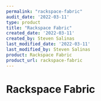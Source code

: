```yaml
---
permalink: "rackspace-fabric"
audit_date: '2022-03-11'
type: product
title: "Rackspace Fabric"
created_date: '2022-03-11'
created_by: Steven Salinas
last_modified_date: '2022-03-11'
last_modified_by: Steven Salinas
product: Rackspace Fabric
product_url: rackspace-fabric
---
```


# Rackspace Fabric